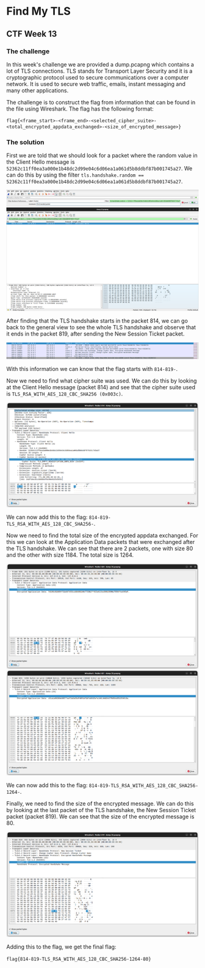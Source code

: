 
# Find My TLS

## CTF Week 13

### The challenge

In this week's challenge we are provided a dump.pcapng which contains a lot of TLS connections. TLS stands for Transport Layer Security and it is a cryptographic protocol used to secure communications over a computer network. It is used to secure web traffic, emails, instant messaging and many other applications.

The challenge is to construct the flag from information that can be found in the file using Wireshark. The flag has the following format: 
```
flag{<frame_start>-<frame_end>-<selected_cipher_suite>-<total_encrypted_appdata_exchanged>-<size_of_encrypted_message>}
```

### The solution

First we are told that we should look for a packet where the random value in the Client Hello message is `52362c11ff0ea3a000e1b48dc2d99e04c6d06ea1a061d5b8ddbf87b001745a27`. We can do this by using the filter `tls.handshake.random == 52362c11ff0ea3a000e1b48dc2d99e04c6d06ea1a061d5b8ddbf87b001745a27`.

![Adding filter in Wireshark](screenshots/w13/ctf/add_filter.png)
![Packet found](screenshots/w13/ctf/packet_found.png)

After finding that the TLS handshake starts in the packet 814, we can go back to the general view to see the whole TLS handshake and observe that it ends in the packet 819, after sending the New Session Ticket packet.

![TLS handshake](screenshots/w13/ctf/tls_handshake.png)

With this information we can know that the flag starts with `814-819-`.

Now we need to find what cipher suite was used. We can do this by looking at the Client Hello message (packet 814) and see that the cipher suite used is
`TLS_RSA_WITH_AES_128_CBC_SHA256 (0x003c)`.

![Cipher suite](screenshots/w13/ctf/cipher_suite.png)

We can now add this to the flag: `814-819-TLS_RSA_WITH_AES_128_CBC_SHA256-`.

Now we need to find the total size of the encrypted appdata exchanged. For this we can look at the Application Data packets that were exchanged after the TLS handshake. We can see that there are 2 packets, one with size 80 and the other with size 1184. The total size is 1264.

![Application Data packet 1](screenshots/w13/ctf/data1.png)
![Application Data packet 2](screenshots/w13/ctf/data2.png)

We can now add this to the flag: `814-819-TLS_RSA_WITH_AES_128_CBC_SHA256-1264-`.

Finally, we need to find the size of the encrypted message. We can do this by looking at the last packet of the TLS handshake, the New Session Ticket packet (packet 819). We can see that the size of the encrypted message is 80.

![New Session Ticket packet](screenshots/w13/ctf/new_session_ticket.png)

Adding this to the flag, we get the final flag: 

`flag{814-819-TLS_RSA_WITH_AES_128_CBC_SHA256-1264-80}`
